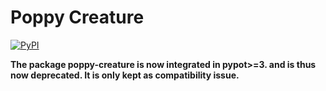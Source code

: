 # Poppy Creature
[![PyPI](https://img.shields.io/pypi/v/poppy-creature.svg)](https://pypi.python.org/pypi/poppy-creature/)

**The package poppy-creature is now integrated in pypot>=3. and is thus now deprecated. It is only kept as compatibility issue.**
